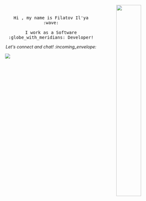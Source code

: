 
<p align="center">
  <img src="https://media.giphy.com/media/rdma0nDFZMR32/giphy.gif" width="40%" align="right">
  <br><br>
  <samp>
    Hi , my name is Filatov Il'ya   :wave:
    <br><br>
    I work as a Software :globe_with_meridians: Developer!
  </samp>
</p>

<p align="center"> 
  <i> Let's connect and chat! :incoming_envelope: </i>
</p>
<img align="center" src="https://github-readme-stats.vercel.app/api/<CARD_TYPE>/?username=<USERNAME>&theme=<THEME_NAME>" />
<p align="center">
<!-- <a href="https://www.linkedin.com/in/sarthak77"><img src="https://github.com/sarthak77/sarthak77/blob/master/icons/icons8-linkedin-circled-48.png" alt="LinkedIn"></a> &nbsp; &nbsp;
<a href="https://www.instagram.com/sarthak02singhal/"><img src="https://github.com/sarthak77/sarthak77/blob/master/icons/icons8-instagram-48.png" alt="Instagram"></a> &nbsp; &nbsp;
<a href="https://www.facebook.com/sarthak.singhal.98434"><img src="https://github.com/sarthak77/sarthak77/blob/master/icons/icons8-facebook-48.png" alt="Facebook"></a> &nbsp; &nbsp;
<a href="mailto:sarthak02singhal@gmail.com"><img src="https://github.com/sarthak77/sarthak77/blob/master/icons/icons8-gmail-48.png" alt="Gmail"></a> &nbsp; &nbsp; -->
</p>


